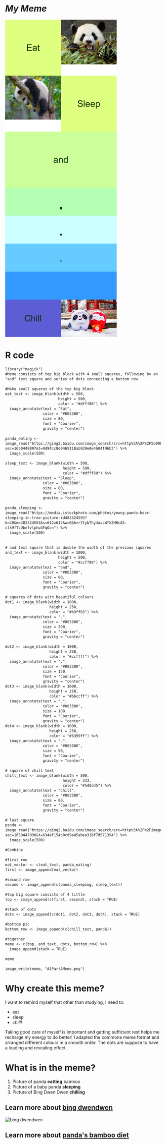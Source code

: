 # ***My Meme***
![](A1PartAMeme.png)


# **R code**
```
library("magick")
#Meme consists of top big block with 4 small squares, following by an "and" text square and series of dots connecting a bottom row.

#Make small squares of the top big block
eat_text <- image_blank(width = 500,
                        height = 500,
                        color = "#dfff80") %>%
  image_annotate(text = "Eat", 
                 color = "#003300",
                 size = 80,
                 font = "Courier",
                 gravity = "center")

panda_eating <- image_read("https://gimg2.baidu.com/image_search/src=http%3A%2F%2F5b0988e595225.cdn.sohucs.com%2Fimages%2F20181103%2F228556c6267c4876b82f8bcd9761d969.png&refer=http%3A%2F%2F5b0988e595225.cdn.sohucs.com&app=2002&size=f9999,10000&q=a80&n=0&g=0n&fmt=auto?sec=1650448897&t=9d94cc8d0469118ab939e0e4b04f96b3") %>%
  image_scale(500)

sleep_text <- image_blank(width = 500,
                          height = 500,
                          color = "#dfff80") %>%
  image_annotate(text = "Sleep", 
                 color = "#003300",
                 size = 80,
                 font = "Courier",
                 gravity = "center")

panda_sleeping <- image_read("https://media.istockphoto.com/photos/young-panda-bear-sleeping-in-tree-picture-id482324593?k=20&m=482324593&s=612x612&w=0&h=r7tybThy4avcWYXZHHcA5-clk9fTcDbefvlphw3FqOc=") %>%
  image_scale(500)


# and text square that is double the width of the previous squares
and_text <- image_blank(width = 1000,
                        height = 500,
                        color = "#ccff99") %>%
  image_annotate(text = "and", 
                 color = "#003300",
                 size = 80,
                 font = "Courier",
                 gravity = "center")

# squares of dots with beautiful colours
dot1 <- image_blank(width = 1000,
                    height = 250,
                    color = "#b3ffb3") %>%
  image_annotate(text = ".", 
                 color = "#003300",
                 size = 200,
                 font = "Courier",
                 gravity = "center")

dot2 <- image_blank(width = 1000,
                    height = 250,
                    color = "#ccffff") %>%
  image_annotate(text = ".", 
                 color = "#003300",
                 size = 150,
                 font = "Courier",
                 gravity = "center")
dot3 <- image_blank(width = 1000,
                    height = 250,
                    color = "#66ccff") %>%
  image_annotate(text = ".", 
                 color = "#003300",
                 size = 100,
                 font = "Courier",
                 gravity = "center")
dot4 <- image_blank(width = 1000,
                    height = 250,
                    color = "#3399ff") %>%
  image_annotate(text = ".", 
                 color = "#003300",
                 size = 50,
                 font = "Courier",
                 gravity = "center")

# square of chill text
chill_text <- image_blank(width = 500,
                          height = 333,
                          color = "#5d5dd5") %>%
  image_annotate(text = "Chill", 
                 color = "#003300",
                 size = 80,
                 font = "Courier",
                 gravity = "center")

# last square
panda <- image_read("https://gimg2.baidu.com/image_search/src=http%3A%2F%2Fimagepphcloud.thepaper.cn%2Fpph%2Fimage%2F179%2F243%2F264.jpg&refer=http%3A%2F%2Fimagepphcloud.thepaper.cn&app=2002&size=f9999,10000&q=a80&n=0&g=0n&fmt=auto?sec=1650447030&t=634ef154b8cd9e45abea31bf7d571394") %>%
  image_scale(500)

#Combine

#first row
eat_vector <- c(eat_text, panda_eating)
first <- image_append(eat_vector)

#second row
second <- image_append(c(panda_sleeping, sleep_text))

#top big square consists of 4 little
top <- image_append(c(first, second), stack = TRUE)

#stack of dots
dots <- image_append(c(dot1, dot2, dot3, dot4), stack = TRUE)

#bottom pic
bottom_row <- image_append(c(chill_text, panda))

#together
meme <- c(top, and_text, dots, bottom_row) %>%
  image_append(stack = TRUE)

meme

image_write(meme, "A1PartAMeme.png")

```

# Why create this meme?

I want to remind myself that other than studying, I need to:
* eat
* sleep
* *chill!* 

Taking good care of myself is important and getting sufficient rest helps me recharge my energy to do better! I adapted the commone meme format and arranged different colours in a smooth order. The dots are suppose to have a leading and revealing effect.

# What is in the meme?
1. Picture of panda **eatting** bamboo
2. Picture of a baby panda **sleeping**
3. Picture of Bing Dwen Dwen **chilling**

## Learn more about [bing dwendwen](https://olympics.com/en/beijing-2022/mascot)
![bing dwendwen](https://p8.itc.cn/q_70/images03/20220208/064fb9cadbbb45069dbbdf192c5bb77d.gif)

## Learn more about [panda's bamboo diet](https://www.science.org/content/article/how-pandas-survive-their-bamboo-only-diet#:~:text=The%20two%20bamboo%20species%20in,rich%20in%20nitrogen%20and%20phosphorous.)



